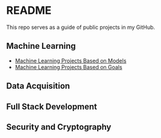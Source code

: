 # README
This repo serves as a guide of public projects in my GitHub.

## Machine Learning
- [Machine Learning Projects Based on Models](Machine_Learning_Projects_Models.md)
- [Machine Learning Projects Based on Goals](Machine_Learning_Projects_Goals.md)

## Data Acquisition

## Full Stack Development

## Security and Cryptography